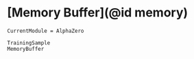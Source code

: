 # [Memory Buffer](@id memory)

```@meta
CurrentModule = AlphaZero
```

```@docs
TrainingSample
MemoryBuffer
```
